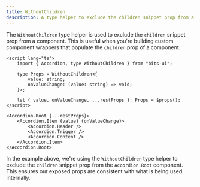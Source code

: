 ```yaml
---
title: WithoutChildren
description: A type helper to exclude the children snippet prop from a component.
---
```


The `WithoutChildren` type helper is used to exclude the `children` snippet prop from a component. This is useful when you're building custom component wrappers that populate the `children` prop of a component.

```svelte
<script lang="ts">
	import { Accordion, type WithoutChildren } from "bits-ui";

	type Props = WithoutChildren<{
		value: string;
		onValueChange: (value: string) => void;
	}>;

	let { value, onValueChange, ...restProps }: Props = $props();
</script>

<Accordion.Root {...restProps}>
	<Accordion.Item {value} {onValueChange}>
		<Accordion.Header />
		<Accordion.Trigger />
		<Accordion.Content />
	</Accordion.Item>
</Accordion.Root>
```

In the example above, we're using the `WithoutChildren` type helper to exclude the `children` snippet prop from the `Accordion.Root` component. This ensures our exposed props are consistent with what is being used internally.
